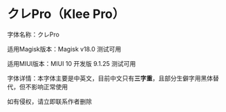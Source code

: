 # クレPro（Klee Pro）

字体名称：クレPro

适用Magisk版本：Magisk v18.0 测试可用

适用MIUI版本：MIUI 10 开发版 9.1.25 测试可用

字体详情：本字体主要是中英文，目前中文只有**三字重**，且部分生僻字用黑体替代，但不影响正常使用

如有侵权，请立即联系作者删除